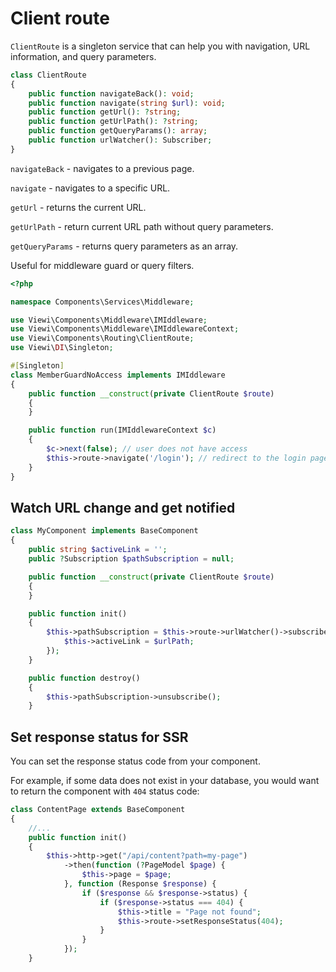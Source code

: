 # Client route

`ClientRoute` is a singleton service that can help you with navigation, URL information, and query parameters.

```php
class ClientRoute
{
    public function navigateBack(): void;
    public function navigate(string $url): void;
    public function getUrl(): ?string;
    public function getUrlPath(): ?string;
    public function getQueryParams(): array;
    public function urlWatcher(): Subscriber;
}
```

`navigateBack` - navigates to a previous page.

`navigate` - navigates to a specific URL.

`getUrl` - returns the current URL.

`getUrlPath` - return current URL path without query parameters.

`getQueryParams` - returns query parameters as an array.

Useful for middleware guard or query filters.

```php
<?php

namespace Components\Services\Middleware;

use Viewi\Components\Middleware\IMIddleware;
use Viewi\Components\Middleware\IMIddlewareContext;
use Viewi\Components\Routing\ClientRoute;
use Viewi\DI\Singleton;

#[Singleton]
class MemberGuardNoAccess implements IMIddleware
{
    public function __construct(private ClientRoute $route)
    {
    }

    public function run(IMIddlewareContext $c)
    {
        $c->next(false); // user does not have access
        $this->route->navigate('/login'); // redirect to the login page
    }
}
```

## Watch URL change and get notified

```php
class MyComponent implements BaseComponent
{
    public string $activeLink = '';
    public ?Subscription $pathSubscription = null;

    public function __construct(private ClientRoute $route)
    {
    }

    public function init()
    {
        $this->pathSubscription = $this->route->urlWatcher()->subscribe(function (string $urlPath) {
            $this->activeLink = $urlPath;
        });
    }

    public function destroy()
    {
        $this->pathSubscription->unsubscribe();
    }
```

## Set response status for SSR

You can set the response status code from your component.

For example, if some data does not exist in your database, you would want to return the component with `404` status code:

```php
class ContentPage extends BaseComponent
{
    //...
    public function init()
    {
        $this->http->get("/api/content?path=my-page")
            ->then(function (?PageModel $page) {
                $this->page = $page;
            }, function (Response $response) {
                if ($response && $response->status) {
                    if ($response->status === 404) {
                        $this->title = "Page not found";
                        $this->route->setResponseStatus(404);
                    }
                }
            });
    }
```